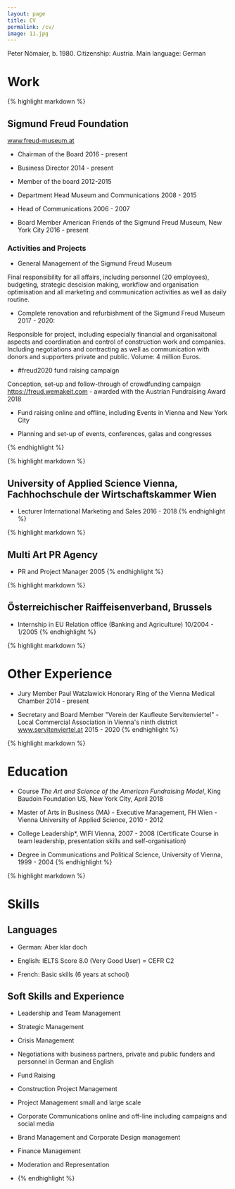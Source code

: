 ```yaml
---
layout: page
title: CV
permalink: /cv/
image: 11.jpg
---
```


Peter Nömaier, b. 1980. Citizenship: Austria. Main language: German

# Work

{% highlight markdown %}
## Sigmund Freud Foundation 
www.freud-museum.at

* Chairman of the Board 2016 - present

* Business Director 2014 - present

* Member of the board 2012-2015

* Department Head Museum and Communications 2008 - 2015

* Head of Communications 2006 - 2007

* Board Member American Friends of the Sigmund Freud Museum, New York City 2016 - present

### Activities and Projects

* General Management of the Sigmund Freud Museum

Final responsibility for all affairs, including personnel (20 employees), budgeting, strategic descision making, workflow and organisation optimisation and all marketing and communication activities as well as daily routine.

* Complete renovation and refurbishment of the Sigmund Freud Museum 2017 - 2020:

Responsible for project, including especially financial and organisaitonal aspects and coordination and control of construction work and companies. Including negotiations and contracting as well as communication with donors and supporters private and public. Volume: 4 million Euros.

* #freud2020 fund raising campaign

Conception, set-up and follow-through of crowdfunding campaign https://freud.wemakeit.com - awarded with the Austrian Fundraising Award 2018

* Fund raising online and offline, including Events in Vienna and New York City

* Planning and set-up of events, conferences, galas and congresses

{% endhighlight %}

{% highlight markdown %}

##  University of Applied Science Vienna, Fachhochschule der Wirtschaftskammer Wien

* Lecturer International Marketing and Sales 2016 - 2018
{% endhighlight %}

{% highlight markdown %}

##  Multi Art PR Agency

* PR and Project Manager 2005
{% endhighlight %}

{% highlight markdown %}

## Österreichischer Raiffeisenverband, Brussels

* Internship in EU Relation office (Banking and Agriculture) 10/2004 - 1/2005
{% endhighlight %}

{% highlight markdown %}

# Other Experience

* Jury Member Paul Watzlawick Honorary Ring of the Vienna Medical Chamber 2014 - present

* Secretary and Board Member "Verein der Kaufleute Servitenviertel" - Local Commercial Association in Vienna's ninth district www.servitenviertel.at 2015 - 2020
{% endhighlight %}

{% highlight markdown %}

# Education

* Course *The Art and Science of the American Fundraising Model*, King Baudoin Foundation US, New York City, April 2018

* Master of Arts in Business (MA) - Executive Management, FH Wien - Vienna University of Applied Science, 2010 - 2012

* College Leadership*, WIFI Vienna, 2007 - 2008 (Certificate Course in team leadership, presentation skills and self-organisation)

* Degree in Communications and Political Science, University of Vienna, 1999 - 2004
{% endhighlight %}

{% highlight markdown %}

# Skills

## Languages

* German: Aber klar doch

* English: IELTS Score 8.0 (Very Good User) = CEFR C2

* French: Basic skills (6 years at school)

## Soft Skills and Experience

* Leadership and Team Management

* Strategic Management

* Crisis Management

* Negotiations with business partners, private and public funders and personnel in German and English

* Fund Raising

* Construction Project Management

* Project Management small and large scale

* Corporate Communications online and off-line including campaigns and social media

* Brand Management and Corporate Design management

* Finance Management

* Moderation and Representation
* {% endhighlight %}
